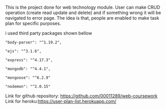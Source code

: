 This is the project done for web technology module.
User can make CRUD operation (create read update and delete) and if something wrong it will be navigated to error page.
The idea is that, people are enabled to make task plan for specific purposes.

i used  third party packages shown bellow
    
    "body-parser": "^1.19.2",
    
    "ejs": "^3.1.6",
    
    "express": "^4.17.3",
    
    "mongodb": "^4.4.1",
    
    "mongoose": "^6.2.9"
    
    "nodemon": "^2.0.15"

Link for github repository: https://github.com/00011289/web-coursework
Link for heroku:https://user-plan-list.herokuapp.com/   